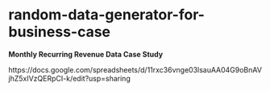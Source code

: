 # random-data-generator-for-business-case

<b>Monthly Recurring Revenue Data Case Study</b>
<p>https://docs.google.com/spreadsheets/d/11rxc36vnge03lsauAA04G9oBnAVjhZ5xIVzQERpCI-k/edit?usp=sharing
